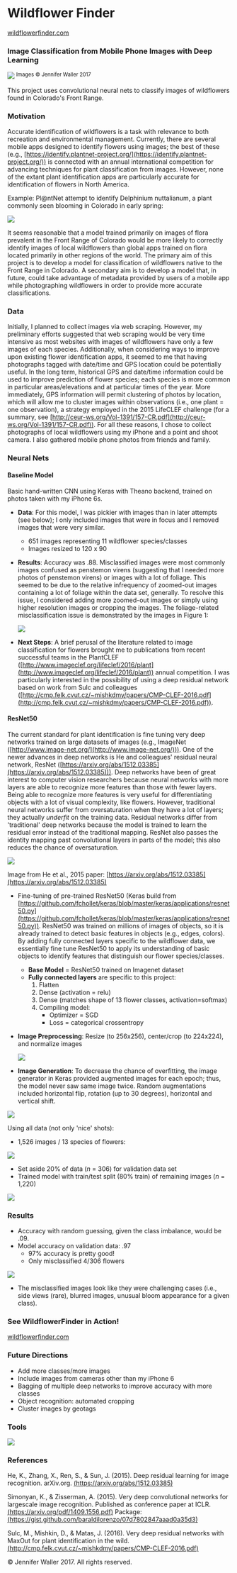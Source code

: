 # Wildflower Finder
[wildflowerfinder.com](http://wildflowerfinder.com)

### Image Classification from Mobile Phone Images with Deep Learning

![](https://cloud.githubusercontent.com/assets/17363251/26757751/d79740ea-4884-11e7-8c55-51cadfe08fb4.jpg)
<sup>Images &copy; Jennifer Waller 2017</sup>

This project uses convolutional neural nets to classify images of wildflowers found in Colorado's Front Range.

### Motivation
Accurate identification of wildflowers is a task with relevance to both recreation and environmental management. Currently, there are several mobile apps designed to identify flowers using images; the best of these (e.g., [https://identify.plantnet-project.org/](https://identify.plantnet-project.org/)) is connected with an annual international competition for advancing techniques for plant classification from images. However, none of the extant plant identification apps are particularly accurate for identification of flowers in North America.

Example: Pl@ntNet attempt to identify Delphinium nuttalianum, a plant commonly seen blooming in Colorado in early spring:

![](https://user-images.githubusercontent.com/17363251/27239801-a2692752-528f-11e7-9625-ba15fa810135.jpg)

<!-- As of 6/15/17, iNaturalist announced plans to release image classification as part of their nature reporting app ([https://www.inaturalist.org/](https://www.inaturalist.org/)) -->

It seems reasonable that a model trained primarily on images of flora prevalent in the Front Range of Colorado would be more likely to correctly identify images of local wildflowers than global apps trained on flora located primarily in other regions of the world. The primary aim of this project is to develop a model for classification of wildflowers native to the Front Range in Colorado. A secondary aim is to develop a model that, in future, could take advantage of metadata provided by users of a mobile app while photographing wildflowers in order to provide more accurate classifications.

### Data
Initially, I planned to collect images via web scraping. However, my preliminary efforts suggested that web scraping would be very time intensive as most websites with images of wildflowers have only a few images of each species. Additionally, when considering ways to improve upon existing flower identification apps, it seemed to me that having photographs tagged with date/time and GPS location could be potentially useful. In the long term, historical GPS and date/time information could be used to improve prediction of flower species; each species is more common in particular areas/elevations and at particular times of the year. More immediately, GPS information will permit clustering of photos by location, which will allow me to cluster images within observations (i.e., one plant = one observation), a strategy employed in the 2015 LifeCLEF challenge (for a summary, see [http://ceur-ws.org/Vol-1391/157-CR.pdf](http://ceur-ws.org/Vol-1391/157-CR.pdf)). For all these reasons, I chose to collect photographs of local wildflowers using my iPhone and a point and shoot camera. I also gathered mobile phone photos from friends and family.

### Neural Nets

#### Baseline Model

Basic hand-written CNN using Keras with Theano backend, trained on photos taken with my iPhone 6s.
* <b>Data</b>: For this model, I was pickier with images than in later attempts (see below); I only included images that were in focus and I removed images that were very similar.
    * 651 images representing 11 wildflower species/classes
    * Images resized to 120 x 90

* <b>Results</b>: Accuracy was .88. Misclassified images were most commonly images confused as penstemon virens (suggesting that I needed more photos of penstemon virens) or images with a lot of foliage. This seemed to be due to the relative infrequency of zoomed-out images containing a lot of foliage within the data set, generally. To resolve this issue, I considered adding more zoomed-out images or simply using higher resolution images or cropping the images. The foliage-related misclassification issue is demonstrated by the images in Figure 1:

    ![](https://cloud.githubusercontent.com/assets/17363251/26746371/55be1a22-47ac-11e7-97c7-4fb6e1cebfa2.png)

* <b>Next Steps</b>: A brief perusal of the literature related to image classification for flowers brought me to publications from recent successful teams in the PlantCLEF ([http://www.imageclef.org/lifeclef/2016/plant](http://www.imageclef.org/lifeclef/2016/plant)) annual competition. I was particularly interested in the possibility of using a deep residual network based on work from Sulc and colleagues ([http://cmp.felk.cvut.cz/~mishkdmy/papers/CMP-CLEF-2016.pdf](http://cmp.felk.cvut.cz/~mishkdmy/papers/CMP-CLEF-2016.pdf)).  

#### ResNet50

The current standard for plant identification is fine tuning very deep networks trained on large datasets of images (e.g., ImageNet ([http://www.image-net.org/](http://www.image-net.org/))). One of the newer advances in deep networks is He and colleagues' residual neural network, ResNet ([https://arxiv.org/abs/1512.03385](https://arxiv.org/abs/1512.03385))). Deep networks have been of great interest to computer vision researchers because neural networks with more layers are able to recognize more features than those with fewer layers. Being able to recognize more features is very useful for differentiating objects with a lot of visual complexity, like flowers. However, traditional neural networks suffer from oversaturation when they have a lot of layers; they actually <i>underfit</i> on the training data. Residual networks differ from 'traditional' deep networks because the model is trained to learn the residual error instead of the traditional mapping. ResNet also passes the identity mapping past convolutional layers in parts of the model; this also reduces the chance of oversaturation.

![](https://user-images.githubusercontent.com/17363251/27404074-fd52f01e-5689-11e7-9a5b-52705745c26f.png)

Image from He et al., 2015 paper:  [https://arxiv.org/abs/1512.03385](https://arxiv.org/abs/1512.03385)

* Fine-tuning of pre-trained ResNet50 (Keras build from [https://github.com/fchollet/keras/blob/master/keras/applications/resnet50.py](https://github.com/fchollet/keras/blob/master/keras/applications/resnet50.py)). ResNet50 was trained on millions of images of objects, so it is already trained to detect basic features in objects (e.g., edges, colors). By adding fully connected layers specific to the wildflower data, we essentially fine tune ResNet50 to apply its understanding of basic objects to identify features that distinguish our flower species/classes.

    * <b>Base Model</b> = ResNet50 trained on Imagenet dataset
    * <b>Fully connected layers</b> are specific to this project:
        1. Flatten
        2. Dense (activation = relu)
        3. Dense (matches shape of 13 flower classes, activation=softmax)
        4. Compiling model:
            * Optimizer = SGD
            * Loss = categorical crossentropy

* <b>Image Preprocessing</b>: Resize (to 256x256), center/crop (to 224x224), and normalize images

    ![](https://user-images.githubusercontent.com/17363251/26950899-86a595f2-4c5c-11e7-9de0-a60f0d66200c.png)

* <b>Image Generation</b>: To decrease the chance of overfitting, the image generator in Keras provided augmented images for each epoch; thus, the model never saw same image twice. Random augmentations included horizontal flip, rotation (up to 30 degrees), horizontal and vertical shift.

![](https://user-images.githubusercontent.com/17363251/26950488-04433fc0-4c5b-11e7-8746-2f0fe0c5f13a.jpg)

Using all data (not only 'nice' shots):

* 1,526 images / 13 species of flowers:

![](https://user-images.githubusercontent.com/17363251/27403825-1685cdd2-5689-11e7-9e4f-0eacba2e0c9c.jpg)
* Set aside 20% of data (<i>n</i> = 306) for validation data set
* Trained model with train/test split (80% train) of remaining images (<i>n</i> = 1,220)

![](https://user-images.githubusercontent.com/17363251/27237307-dfb1768c-5285-11e7-8986-8b2455a2a988.png)

### Results

* Accuracy with random guessing, given the class imbalance, would be .09.
* Model accuracy on validation data: .97
    * 97% accuracy is pretty good!
    * Only misclassified 4/306 flowers

![](https://user-images.githubusercontent.com/17363251/27405111-8bbdf6d4-568d-11e7-9066-4d97988cb0be.png)

* The misclassified images look like they were challenging cases (i.e., side views (rare), blurred images, unusual bloom appearance for a given class).

### See WildflowerFinder in Action!

[wildflowerfinder.com](http://wildflowerfinder.com)

<!-- Concerned that using all data leaves in some images that are very similar (e.g., when I tried repeatedly to take a nice shot and thus have 2 or 3 very similar images), so removed images that were very similar.  -->


### Future Directions

* Add more classes/more images
* Include images from cameras other than my iPhone 6
* Bagging of multiple deep networks to improve accuracy with more classes
* Object recognition: automated cropping
* Cluster images by geotags


<!-- ### Geotagged Images

I hoped to be able to use gps location to improve model accuracy by allowing 'voting' on species classification by images taken for the same plant instance. This requires first labeling images that were taken of the same plant as belonging together. (See [exif_gps.py](https://github.com/jw15/capstone/blob/master/src/exif_gps.py) for code.) Unfortunately, when I used a third party camera app to take plant images, the app saved the location where I saved all the images to my iPhone's camera roll as the gps tag for every images. Thus, the GPS information for those images is not usable. However, I do have many images taken with my iPhone native phone app and these do have correct GPS tags. Another potential issue was accuracy/sensitivity of the GPS tags provided by the iPhone; fortunately, the GPS tags from iPhone's native camera app seem to be sufficiently sensitive for identifying individual plants. -->

<!-- This is a plot showing GPS locations for two plant species (achillea lanulosa, sand lily): [(plot)](http://ec2-34-226-23-205.compute-1.amazonaws.com:8105/#) -->

### Tools



![](https://user-images.githubusercontent.com/17363251/27443877-b73a3378-5731-11e7-87b8-643925a8c7b2.png)




### References
<!--
Dodge, S., & Karam, L. (2016). Understanding how image quality affects deep neural networks. [(https://arxiv.org/pdf/1604.04004.pdf)](https://arxiv.org/pdf/1604.04004.pdf) -->
<!--
Jaderberg, M., Simonyan, K., Zisserman, A., & Kavukcuoglu, K. (2016). Spatial transformer networks. [(https://arxiv.org/pdf/1506.02025.pdf)](https://arxiv.org/pdf/1506.02025.pdf) -->

He, K., Zhang, X., Ren, S., & Sun, J. (2015). Deep residual learning for image recognition. arXiv.org. [(https://arxiv.org/abs/1512.03385)](https://arxiv.org/abs/1512.03385)

Simonyan, K., & Zisserman, A. (2015). Very deep convolutional networks for large­scale image recognition. Published as conference paper at ICLR. [(https://arxiv.org/pdf/1409.1556.pdf)](https://arxiv.org/pdf/1409.1556.pdf)
Package: [(https://gist.github.com/baraldilorenzo/07d7802847aaad0a35d3)](https://gist.github.com/baraldilorenzo/07d7802847aaad0a35d3)

 Sulc, M., Mishkin, D., & Matas, J. (2016). Very deep residual networks with MaxOut for plant identification in the wild. [(http://cmp.felk.cvut.cz/~mishkdmy/papers/CMP-CLEF-2016.pdf)](http://cmp.felk.cvut.cz/~mishkdmy/papers/CMP-CLEF-2016.pdf)

 &copy; Jennifer Waller 2017. All rights reserved.
